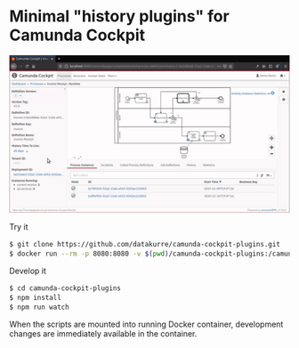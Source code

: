 Minimal "history plugins" for Camunda Cockpit
=============================================

![Minimal history plugin in action.](plugin.gif)

Try it

```bash
$ git clone https://github.com/datakurre/camunda-cockpit-plugins.git
$ docker run --rm -p 8080:8080 -v $(pwd)/camunda-cockpit-plugins:/camunda/webapps/camunda/app/cockpit/scripts/:ro camunda/camunda-bpm-platform:latest
```

Develop it

```bash
$ cd camunda-cockpit-plugins
$ npm install
$ npm run watch
```

When the scripts are mounted into running Docker container, development changes are immediately available in the container.
